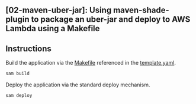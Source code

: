 ## [02-maven-uber-jar]: Using maven-shade-plugin to package an uber-jar and deploy to AWS Lambda using a Makefile

## Instructions

Build the application via the [Makefile](HelloWorldFunction/Makefile) referenced in the [template.yaml](template.yaml).

```bash
sam build
```

Deploy the application via the standard deploy mechanism.

```bash
sam deploy
```


